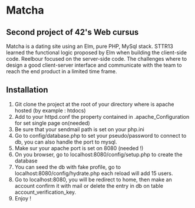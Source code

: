 # Matcha
## Second project of 42's Web cursus

Matcha is a dating site using an Elm, pure PHP, MySql stack. STTR13 learned the functional logic proposed by Elm when building the client-side code. Reelbour focused on the server-side code. The challenges where to design a good client-server interface and communicate with the team to reach the end product in a limited time frame.

## Installation

1. Git clone the project at the root of your directory where is apache hosted (by example : htdocs)
2. Add to your httpd.conf the property contained in .apache_Configuration for set single page on(needed)
3. Be sure that your sendmail path is set on your php.ini
4. Go to config/database.php to set your pseudo/password to connect to db, you can also handle the port to mysql.
5. Make sur your apache port is set on 8080 (needed !)
7. On you browser, go to localhost:8080/config/setup.php to create the database
8. You can seed the db with fake profile, go to localhost:8080/config/hydrate.php each reload will add 15 users.
9. Go to localhost:8080, you will be redirect to home, then make an account confirm it with mail or delete the entry in db on table account_verification_key.
10. Enjoy !